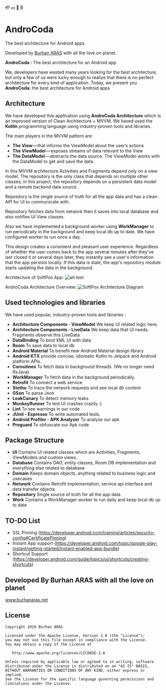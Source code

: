
💳 💵 🏦 ₿

# AndroCoda
The best architecture for Android apps


Developed by [Burhan ARAS] with all the love on planet.

**AndroCoda :** The best architecture for an Android app

We, developers have wasted many years looking for the best architecture; but only a few of us were lucky enough to realize that there is no perfect architecture for every kind of application.
Today, we present you **AndroCoda:** the best architecture for Android apps


## Architecture

We have developed this application using **AndroCoda Architecture** which is an improved version of Clean Architecture + MVVM. We haved used the **Kotlin** programming language using industry-proven tools and libraries.

The main players in the MVVM pattern are:
  - **The View** — that informs the ViewModel about the user’s actions
  - **The ViewModel** — exposes streams of data relevant to the View
  - **The DataModel** — abstracts the data source. The ViewModel works with the DataModel to get and save the data.


In this MVVM architecture Activities and Fragments depend only on a view model. The repository is the only class that depends on multiple other classes; in this project, the repository depends on a persistent data model and a remote backend data source.

Repository is the single source of truth for all the app data and has a clean API for UI to communicate with.

Repository fetches data from network then it saves into local database and also notifies UI View classes.

Also we have implemented a background worker using **WorkManager** to run periodically in the background and keep local db up to date. We have configured worker to run once a day.

This design creates a consistent and pleasant user experience. Regardless of whether the user comes back to the app several minutes after they've last closed it or several days later, they instantly see a user's information that the app persists locally. If this data is stale, the app's repository module starts updating the data in the background.

Architecture of SoftPos App: 
![alt text](https://github.com/burhanaras/ListenHub/blob/master/screenshots/androcoda.png "SoftPos App architecture")

AndroCoda Architecture Overview:
![SoftPos Architecture Diagram](https://github.com/burhanaras/ListenHub/blob/master/screenshots/architecture.jpg?raw=true)


## Used technologies and libraries

We have used popular, industry-proven tools and libraries :

* **Architecture Components - ViewModel** We keep UI related logic here.
* **Architecture Components - LiveData** We keep data that UI needs. Fragments observe this LiveData
* **DataBinding** To bind XML UI with data
* **Room** To save data to local db
* **Android Material** To benefit new Android Material design library
* **Android KTX**  provide concise, idiomatic Kotlin to Jetpack and Android platform APIs.
* **Coroutines** To fetch data in background threads. (We no longer need RxJava)
* **WorkManager** To fetch data in the background periodically.
* **Retrofit** To connect a web service
* **Stetho** To trace the network requests and see local db content
* **GSon** To parse Json
* **LeakCanary** To detect memory leaks
* **MonkeyRunner** To test UI crashes crazily :)
* **Lint** To see warnings in our code
* **JUnit - Espresso** To write automated tests.
* **Android Profiler - APK Analyzer** To analyze our apk
* **Proguard** To obfuscate our Apk code


## Package Structure

* **UI** Contains UI related classes which are Activities, Fragments, ViewModels  and custom views.
* **Database** Contains DAO, entity classes, Room DB implementation and everything else related to database
* **Domain** Keeps domain objects, anything related to business logic and usecases
* **Network** Contains Retrofit implementation, service api interface and data transfer objects
* **Repository** Single source of truth for all the app data
* **Work** Contains a WorkManager worker to run daily and keep local db up to date


## TO-DO List

* SSL Pinning (https://developer.android.com/training/articles/security-config#CertificatePinning)
* Instant App support (https://developer.android.com/topic/google-play-instant/getting-started/instant-enabled-app-bundle)
* Shortcut Support (https://developer.android.com/guide/topics/ui/shortcuts/creating-shortcuts)


Developed By Burhan ARAS with all the love on planet
------------

www.burhanaras.net

   [Burhan ARAS]: <http://www.burhanaras.net>


License
-------

    Copyright 2020 Burhan ARAS

    Licensed under the Apache License, Version 2.0 (the "License");
    you may not use this file except in compliance with the License.
    You may obtain a copy of the License at

       http://www.apache.org/licenses/LICENSE-2.0

    Unless required by applicable law or agreed to in writing, software
    distributed under the License is distributed on an "AS IS" BASIS,
    WITHOUT WARRANTIES OR CONDITIONS OF ANY KIND, either express or implied.
    See the License for the specific language governing permissions and
    limitations under the License.
